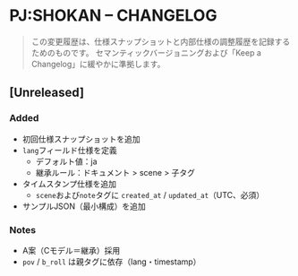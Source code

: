 # PJ:SHOKAN – CHANGELOG

> この変更履歴は、仕様スナップショットと内部仕様の調整履歴を記録するためのものです。
> セマンティックバージョニングおよび「Keep a Changelog」に緩やかに準拠します。

## [Unreleased]

### Added
- 初回仕様スナップショットを追加
- `lang`フィールド仕様を定義
  - デフォルト値：ja
  - 継承ルール：ドキュメント > scene > 子タグ
- タイムスタンプ仕様を追加
  - `scene`および`note`タグに `created_at` / `updated_at`（UTC、必須）
- サンプルJSON（最小構成）を追加

### Notes
- A案（Cモデル＝継承）採用
- `pov` / `b_roll` は親タグに依存（lang・timestamp）

